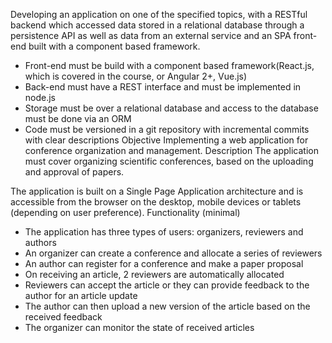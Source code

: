 Developing an application on one of the specified topics, with a RESTful backend which accessed data stored in a relational database through a persistence API as well as data from an external service and an SPA front-end built with a component based framework.
-	Front-end must be build with a component based framework(React.js, which is covered in the course, or Angular 2+, Vue.js)
-	Back-end must have a REST interface and must be implemented in node.js
-	Storage must be over a relational database and access to the database must be done via an ORM
-	Code must be versioned in a git repository with incremental commits with clear descriptions
Objective
Implementing a web application for conference organization and management.
Description
The application must cover organizing scientific conferences, based on the uploading and approval of papers.

The application is built on a Single Page Application architecture and is accessible from the browser on the desktop, mobile devices or tablets (depending on user preference).
Functionality (minimal)

-	The application has three types of users:  organizers, reviewers and authors
-	An organizer can create a conference and allocate a series of reviewers
-	An author can register for a conference and make a paper proposal
-	On receiving an article, 2 reviewers are automatically allocated
-	Reviewers can accept the article or they can provide feedback to the author for an article update
-	The author can then upload a new version of the article based on the received feedback
-	The organizer can monitor the state of received articles
